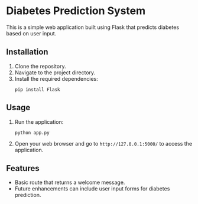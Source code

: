 # Diabetes Prediction System

This is a simple web application built using Flask that predicts diabetes based on user input.

## Installation

1. Clone the repository.
2. Navigate to the project directory.
3. Install the required dependencies:
   ```
   pip install Flask
   ```

## Usage

1. Run the application:
   ```
   python app.py
   ```
2. Open your web browser and go to `http://127.0.0.1:5000/` to access the application.

## Features

- Basic route that returns a welcome message.
- Future enhancements can include user input forms for diabetes prediction.
